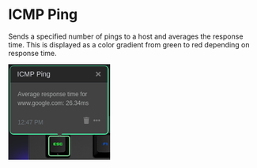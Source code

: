 # ICMP Ping

Sends a specified number of pings to a host and averages the response time.  This is displayed as a color gradient from green to red depending on response time.

![ICMP Ping on a Das Keyboard 5Q](assets/dashboard_example.png "ICMP Ping Dashboard Example")
